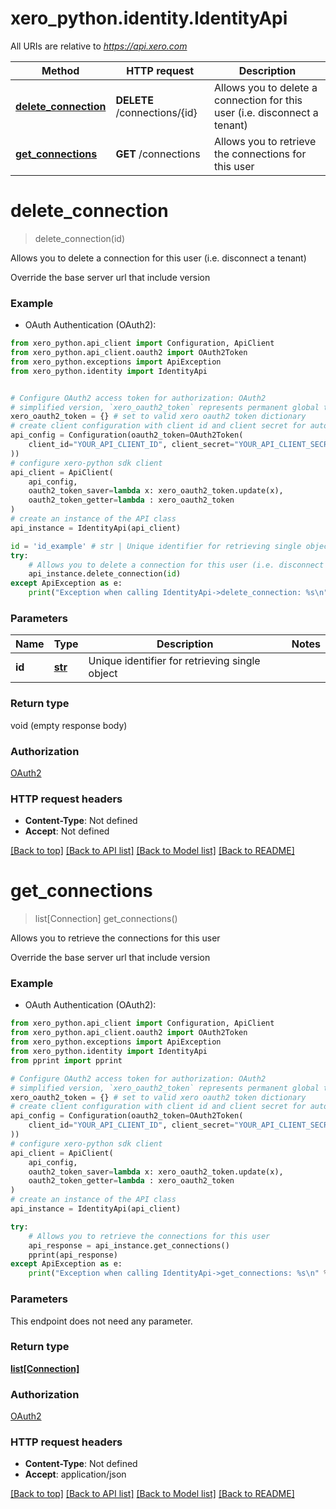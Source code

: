 # xero_python.identity.IdentityApi

All URIs are relative to *https://api.xero.com*

Method | HTTP request | Description
------------- | ------------- | -------------
[**delete_connection**](IdentityApi.md#delete_connection) | **DELETE** /connections/{id} | Allows you to delete a connection for this user (i.e. disconnect a tenant)
[**get_connections**](IdentityApi.md#get_connections) | **GET** /connections | Allows you to retrieve the connections for this user


# **delete_connection**
> delete_connection(id)

Allows you to delete a connection for this user (i.e. disconnect a tenant)

Override the base server url that include version

### Example

* OAuth Authentication (OAuth2): 
```python
from xero_python.api_client import Configuration, ApiClient
from xero_python.api_client.oauth2 import OAuth2Token
from xero_python.exceptions import ApiException
from xero_python.identity import IdentityApi


# Configure OAuth2 access token for authorization: OAuth2
# simplified version, `xero_oauth2_token` represents permanent global token storage
xero_oauth2_token = {} # set to valid xero oauth2 token dictionary
# create client configuration with client id and client secret for automatic token refresh
api_config = Configuration(oauth2_token=OAuth2Token(
    client_id="YOUR_API_CLIENT_ID", client_secret="YOUR_API_CLIENT_SECRET"
))
# configure xero-python sdk client
api_client = ApiClient(
    api_config,
    oauth2_token_saver=lambda x: xero_oauth2_token.update(x),
    oauth2_token_getter=lambda : xero_oauth2_token
)
# create an instance of the API class
api_instance = IdentityApi(api_client)

id = 'id_example' # str | Unique identifier for retrieving single object
try:
    # Allows you to delete a connection for this user (i.e. disconnect a tenant)
    api_instance.delete_connection(id)
except ApiException as e:
    print("Exception when calling IdentityApi->delete_connection: %s\n" % e)
```

### Parameters

Name | Type | Description  | Notes
------------- | ------------- | ------------- | -------------
 **id** | [**str**](.md)| Unique identifier for retrieving single object | 

### Return type

void (empty response body)

### Authorization

[OAuth2](../README.md#OAuth2)

### HTTP request headers

 - **Content-Type**: Not defined
 - **Accept**: Not defined

[[Back to top]](#) [[Back to API list]](../README.md#documentation-for-api-endpoints) [[Back to Model list]](../README.md#documentation-for-models) [[Back to README]](../README.md)

# **get_connections**
> list[Connection] get_connections()

Allows you to retrieve the connections for this user

Override the base server url that include version

### Example

* OAuth Authentication (OAuth2): 
```python
from xero_python.api_client import Configuration, ApiClient
from xero_python.api_client.oauth2 import OAuth2Token
from xero_python.exceptions import ApiException
from xero_python.identity import IdentityApi
from pprint import pprint

# Configure OAuth2 access token for authorization: OAuth2
# simplified version, `xero_oauth2_token` represents permanent global token storage
xero_oauth2_token = {} # set to valid xero oauth2 token dictionary
# create client configuration with client id and client secret for automatic token refresh
api_config = Configuration(oauth2_token=OAuth2Token(
    client_id="YOUR_API_CLIENT_ID", client_secret="YOUR_API_CLIENT_SECRET"
))
# configure xero-python sdk client
api_client = ApiClient(
    api_config,
    oauth2_token_saver=lambda x: xero_oauth2_token.update(x),
    oauth2_token_getter=lambda : xero_oauth2_token
)
# create an instance of the API class
api_instance = IdentityApi(api_client)

try:
    # Allows you to retrieve the connections for this user
    api_response = api_instance.get_connections()
    pprint(api_response)
except ApiException as e:
    print("Exception when calling IdentityApi->get_connections: %s\n" % e)
```

### Parameters
This endpoint does not need any parameter.

### Return type

[**list[Connection]**](Connection.md)

### Authorization

[OAuth2](../README.md#OAuth2)

### HTTP request headers

 - **Content-Type**: Not defined
 - **Accept**: application/json

[[Back to top]](#) [[Back to API list]](../README.md#documentation-for-api-endpoints) [[Back to Model list]](../README.md#documentation-for-models) [[Back to README]](../README.md)


